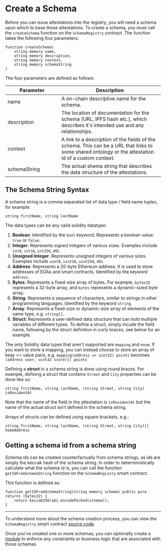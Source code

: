 # Create a Schema

Before you can issue attestations into the registry, you will need a schema upon which to base those attestations.  To create a schema, you must call the `createSchema` function on the `SchemaRegistry` contract.  The function takes the following four parameters:

```solidity
function createSchema(
    string memory name,
    string memory description,
    string memory context,
    string memory schemaString
)
```

The four parameters are defined as follows:

<table><thead><tr><th width="158">Parameter</th><th>Description</th></tr></thead><tbody><tr><td>name</td><td>A on-chain descriptive name for the schema.</td></tr><tr><td>description</td><td>The location of documentation for the schema (URL, IPFS hash etc.), which describes it's intended use and any relationships.</td></tr><tr><td>context</td><td>A link to a description of the fields of the schema. This can be a URL that links to some shared ontology or the attestation id of a custom context.</td></tr><tr><td>schemaString</td><td>The actual shema string that describes the data structure of the attestations.</td></tr></tbody></table>

## The Schema String Syntax

A schema string is a comma separated list of data type / field name tuples, for example:

`string firstName, string lastName`

The data types can be any valid solidity datatype:

1. **Boolean**: Identified by the `bool` keyword. Represents a boolean value: `true` or `false`.
2. **Integer**: Represents signed integers of various sizes. Examples include `int8`, `int16`, `int256`, etc.
3. **Unsigned Integer**: Represents unsigned integers of various sizes. Examples include `uint8`, `uint16`, `uint256`, etc.
4. **Address**: Represents a 20-byte Ethereum address. It is used to store addresses of EOAs and smart contracts. Identified by the keyword `address`.
5. **Bytes**: Represents a fixed-size array of bytes. For example, `bytes32` represents a 32-byte array, and `bytes` represents a dynamic-sized byte array.
6. **String**: Represents a sequence of characters, similar to strings in other programming languages. Identified by the keyword `string`.
7. **Array**: Represents a fixed-size or dynamic-size array of elements of the same type, e.g. `string[]`.
8. **Struct**: Represents a user-defined data structure that can hold multiple variables of different types. To define a struct, simply incude the field name, following by the struct definition in curly braces, see below for an example.

The only Solidity data types that aren't supported are `mapping` and `enum`.  If you want to store a mapping, you can instead choose to store an array of keay <> value pairs, e.g. `mapping(address => uint32) points` becomes `` (address user, uint32 score)[] points` ``

Defining a **struct** in a schema string is done using round braces.  For example, defining a struct that contains `Street` and `City` properties can be done like so:

`string firstName, string lastName, (string Street, string City) isResidentAt`

Note that the name of the field in the attestation is `isResidentAt` but the name of the actual struct isn't defined in the schema string.

Arrays of structs can be defined using square brackets, e.g.:

`string firstName, string lastName, (string Street, string City)[] homeAddress`

## Getting a schema id from a schema string

Schema ids can be created counterfactually from schema strings, as ids are simply the keccak hash of the schema string.  In order to deterministically calculate what the schema id is, you can call the function `getIdFromSchemaString` function on the `SchemaRegistry` smart contract. &#x20;

This function is defined as:

```solidity
function getIdFromSchemaString(string memory schema) public pure returns (bytes32) {
    return keccak256(abi.encodePacked(schema));
}
```

***

To understand more about the schema creation process, you can view the `SchemaRegistry` smart contract [source code](https://github.com/Consensys/linea-attestation-registry/blob/dev/src/SchemaRegistry.sol).

Once you've created one or more schemas, you can optionally create a [module](create-a-module.md) to enforce any constraints or business logic that are associated with those schemas.
